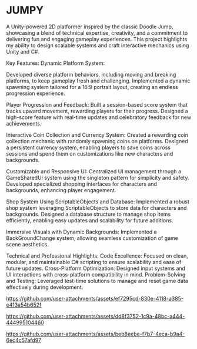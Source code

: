 # JUMPY
A Unity-powered 2D platformer inspired by the classic Doodle Jump, showcasing a blend of technical expertise, creativity, and a commitment to delivering fun and engaging gameplay experiences. This project highlights my ability to design scalable systems and craft interactive mechanics using Unity and C#.

Key Features:
Dynamic Platform System:

Developed diverse platform behaviors, including moving and breaking platforms, to keep gameplay fresh and challenging.
Implemented a dynamic spawning system tailored for a 16:9 portrait layout, creating an endless progression experience.

Player Progression and Feedback:
Built a session-based score system that tracks upward movement, rewarding players for their progress.
Designed a high-score feature with real-time updates and celebratory feedback for new achievements.

Interactive Coin Collection and Currency System:
Created a rewarding coin collection mechanic with randomly spawning coins on platforms.
Designed a persistent currency system, enabling players to save coins across sessions and spend them on customizations like new characters and backgrounds.

Customizable and Responsive UI:
Centralized UI management through a GameSharedUI system using the singleton pattern for simplicity and safety.
Developed specialized shopping interfaces for characters and backgrounds, enhancing player engagement.

Shop System Using ScriptableObjects and Database:
Implemented a robust shop system leveraging ScriptableObjects to store data for characters and backgrounds.
Designed a database structure to manage shop items efficiently, enabling easy updates and scalability for future additions.

Immersive Visuals with Dynamic Backgrounds:
Implemented a BackGroundChange system, allowing seamless customization of game scene aesthetics.

Technical and Professional Highlights:
Code Excellence: Focused on clean, modular, and maintainable C# scripting to ensure scalability and ease of future updates.
Cross-Platform Optimization: Designed input systems and UI interactions with cross-platform compatibility in mind.
Problem-Solving and Testing: Leveraged test-time solutions to manage and reset game data effectively during development.





https://github.com/user-attachments/assets/ef7295cd-830e-4118-a385-e413a54b652f



https://github.com/user-attachments/assets/dd8f3752-1c9a-48bc-a444-444995104460



https://github.com/user-attachments/assets/beb8eebe-f7b7-4eca-b9a4-6ec4c57afd97



